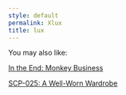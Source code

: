 ```yaml
---
style: default
permalink: Xlux
title: lux
---
```

You may also like:

[In the End: Monkey Business](http://scp-wiki.net/intheendmonkeybusiness)

[SCP-025: A Well-Worn Wardrobe](http://scp-wiki.net/scp-025)

